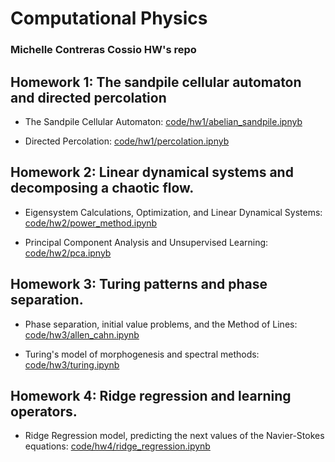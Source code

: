 # Computational Physics
### Michelle Contreras Cossio HW's repo

## Homework 1: The sandpile cellular automaton and directed percolation

* The Sandpile Cellular Automaton: [code/hw1/abelian_sandpile.ipnyb](https://github.com/micontre/computational_physics/blob/main/code/hw1/abelian_sandpile.ipynb)

* Directed Percolation:
[code/hw1/percolation.ipnyb](https://github.com/micontre/computational_physics/blob/main/code/hw1/percolation.ipynb)

## Homework 2: Linear dynamical systems and decomposing a chaotic flow. 

* Eigensystem Calculations, Optimization, and Linear Dynamical Systems: [code/hw2/power_method.ipynb](https://github.com/micontre/computational_physics/blob/main/code/hw2/power_method.ipynb)

* Principal Component Analysis and Unsupervised Learning:
[code/hw2/pca.ipnyb](https://github.com/micontre/computational_physics/blob/main/code/hw2/pca.ipynb)

## Homework 3: Turing patterns and phase separation. 

* Phase separation, initial value problems, and the Method of Lines: [code/hw3/allen_cahn.ipynb](https://github.com/micontre/computational_physics/blob/main/code/hw3/allen_cahn.ipynb)

* Turing's model of morphogenesis and spectral methods: [code/hw3/turing.ipynb](https://github.com/micontre/computational_physics/blob/main/code/hw3/turing.ipynb)

## Homework 4: Ridge regression and learning operators. 

* Ridge Regression model, predicting the next values of the Navier-Stokes equations: [code/hw4/ridge_regression.ipynb](https://github.com/micontre/computational_physics/blob/main/code/hw4/ridge_regression.ipynb)